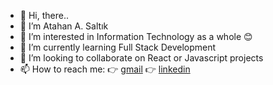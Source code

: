 - 👋 Hi, there..     
- 👨 I’m Atahan A. Saltık
- 👀 I’m interested in Information Technology as a whole 😊
- 🌱 I’m currently learning Full Stack Development
- 💞️ I’m looking to collaborate on React or Javascript projects
- 📫 How to reach me: 👉 [gmail](https://mail.google.com/mail/u/1/#inbox?compose=CllgCKCCSJzBbWvVmdlqgCFshwQccbCWWwTRcBWPlbmKVTTXHhMMRLQQjzzGCLWqVCVjztQZfsq) 👉 [linkedin](https://www.linkedin.com/in/atahan-a-salt%C4%B1k/)

<!---
Ata-92/Ata-92 is a ✨ special ✨ repository because its `README.md` (this file) appears on your GitHub profile.
You can click the Preview link to take a look at your changes.
--->

